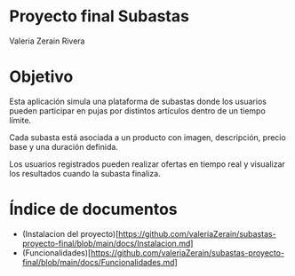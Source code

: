 # Proyecto final Subastas
Valeria Zerain Rivera

# Objetivo
Esta aplicación simula una plataforma de subastas donde los usuarios pueden participar en pujas por distintos artículos dentro de un tiempo límite.

Cada subasta está asociada a un producto con imagen, descripción, precio base y una duración definida.

Los usuarios registrados pueden realizar ofertas en tiempo real y visualizar los resultados cuando la subasta finaliza.

# Índice de documentos
- (Instalacion del proyecto)[https://github.com/valeriaZerain/subastas-proyecto-final/blob/main/docs/Instalacion.md]
- (Funcionalidades)[https://github.com/valeriaZerain/subastas-proyecto-final/blob/main/docs/Funcionalidades.md]
